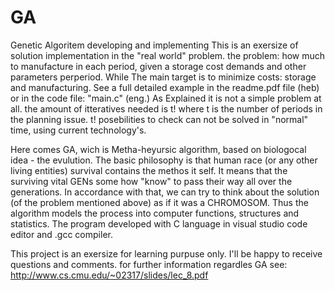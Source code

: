 # GA
Genetic Algoritem developing and implementing
This is an exersize of solution implementation in the "real world" problem.
the problem: how much to manufacture in each period, given a storage cost demands and other parameters perperiod.
While The main target is to minimize costs: storage and manufacturing.
See a full detailed example in the readme.pdf file (heb) or in the code file: "main.c" (eng.)
As Explained it is not a simple problem at all.
the amount of itteratives needed is t! where t is the number of periods in the planning issue.
t! posebilities to check can not be solved in "normal" time, using current technology's.

Here comes GA, wich is Metha-heyursic algorithm, based on biologocal idea - the evulution.
The basic philosophy is that human race (or any other living entities) survival contains the methos it self.
It means that the  surviving vital GENs some how "know" to pass their way all over the generations.
In accordance with that, we can try to think about the solution (of the problem mentioned above) as if it was 
a CHROMOSOM.
Thus the algorithm models the process into computer functions, structures and statistics.
The program developed with C language in visual studio code editor and .gcc compiler.

This project is an exersize for learning purpuse only. I'll be happy to receive questions and comments.
for further information regardles GA see: http://www.cs.cmu.edu/~02317/slides/lec_8.pdf


